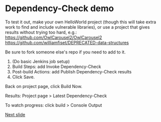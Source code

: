 # Dependency-Check demo

To test it out, make your own HelloWorld project (though this will take extra work to find and include vulnerable libraries), or use a project that gives results without trying too hard, e.g.:
https://github.com/OwlCarousel2/OwlCarousel2
https://github.com/williamfiset/DEPRECATED-data-structures

Be sure to fork someone else's repo if you need to add to it.

1. (Do basic Jenkins job setup)
2. Build Steps: add Invoke Dependency-Check
3. Post-build Actions: add Publish Dependency-Check results
4. Click Save.

Back on project page, click Build Now.

Results: Project page > Latest Dependency-Check 

To watch progress: click build > Console Output

[Next slide](sast.md)
